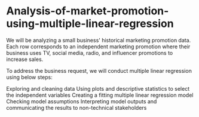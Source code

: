 # Analysis-of-market-promotion-using-multiple-linear-regression
We will be analyzing a small business' historical marketing promotion data. Each row corresponds to an independent marketing promotion where their business uses TV, social media, radio, and influencer promotions to increase sales.

To address the business request, we will conduct multiple linear regression using below steps:

Exploring and cleaning data
Using plots and descriptive statistics to select the independent variables
Creating a fitting multiple linear regression model
Checking model assumptions
Interpreting model outputs and communicating the results to non-technical stakeholders
